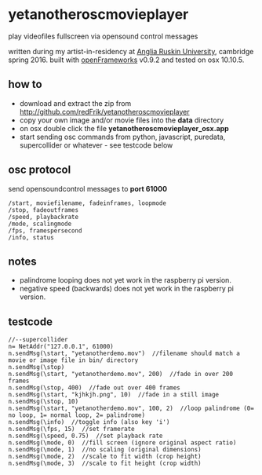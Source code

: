 # yetanotheroscmovieplayer
play videofiles fullscreen via opensound control messages

written during my artist-in-residency at [Anglia Ruskin University](http://www.anglia.ac.uk/arts-law-and-social-sciences/department-of-music-and-performing-arts), cambridge spring 2016. built with [openFrameworks](http://openframeworks.cc) v0.9.2 and tested on osx 10.10.5.

how to
--

* download and extract the zip from http://github.com/redFrik/yetanotheroscmovieplayer
* copy your own image and/or movie files into the **data** directory
* on osx double click the file **yetanotheroscmovieplayer_osx.app**
* start sending osc commands from python, javascript, puredata, supercollider or whatever - see testcode below

osc protocol
--

send opensoundcontrol messages to **port 61000**

```
/start, moviefilename, fadeinframes, loopmode
/stop, fadeoutframes
/speed, playbackrate
/mode, scalingmode
/fps, framespersecond
/info, status
```

notes
--

* palindrome looping does not yet work in the raspberry pi version.
* negative speed (backwards) does not yet work in the raspberry pi version.

testcode
--

```
//--supercollider
n= NetAddr("127.0.0.1", 61000)
n.sendMsg(\start, "yetanotherdemo.mov")  //filename should match a movie or image file in bin/ directory
n.sendMsg(\stop)
n.sendMsg(\start, "yetanotherdemo.mov", 200)  //fade in over 200 frames
n.sendMsg(\stop, 400)  //fade out over 400 frames
n.sendMsg(\start, "kjhkjh.png", 10)  //fade in a still image
n.sendMsg(\stop, 10)
n.sendMsg(\start, "yetanotherdemo.mov", 100, 2)  //loop palindrome (0= no loop, 1= normal loop, 2= palindrome)
n.sendMsg(\info)  //toggle info (also key 'i')
n.sendMsg(\fps, 15)  //set framerate
n.sendMsg(\speed, 0.75)  //set playback rate
n.sendMsg(\mode, 0)  //fill screen (ignore original aspect ratio)
n.sendMsg(\mode, 1)  //no scaling (original dimensions)
n.sendMsg(\mode, 2)  //scale to fit width (crop height)
n.sendMsg(\mode, 3)  //scale to fit height (crop width)
```
